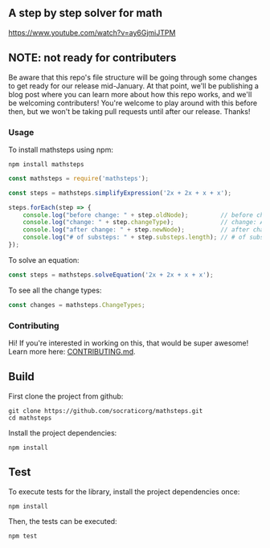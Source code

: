 ## A step by step solver for math

https://www.youtube.com/watch?v=ay6GjmiJTPM

## NOTE: not ready for contributers

Be aware that this repo's file structure will be going through some changes to
get ready for our release mid-January. At that point, we'll be publishing a blog
post where you can learn more about how this repo works, and we'll be welcoming
contributers! You're welcome to play around with this before then, but we won't
be taking pull requests until after our release. Thanks!

### Usage

To install mathsteps using npm:

    npm install mathsteps

```js
const mathsteps = require('mathsteps');

const steps = mathsteps.simplifyExpression('2x + 2x + x + x');

steps.forEach(step => {
	console.log("before change: " + step.oldNode);         // before change: 2 x + 2 x + x + x
	console.log("change: " + step.changeType);             // change: ADD_POLYNOMIAL_TERMS
	console.log("after change: " + step.newNode);          // after change: 6 x
	console.log("# of substeps: " + step.substeps.length); // # of substeps: 3
});
```

To solve an equation:
```js
const steps = mathsteps.solveEquation('2x + 2x + x + x');
```

To see all the change types:
```js
const changes = mathsteps.ChangeTypes;
```



### Contributing

Hi! If you're interested in working on this, that would be super awesome!
Learn more here: [CONTRIBUTING.md](CONTRIBUTING.md).

## Build

First clone the project from github:

    git clone https://github.com/socraticorg/mathsteps.git
    cd mathsteps

Install the project dependencies:

    npm install

## Test

To execute tests for the library, install the project dependencies once:

    npm install

Then, the tests can be executed:

    npm test

